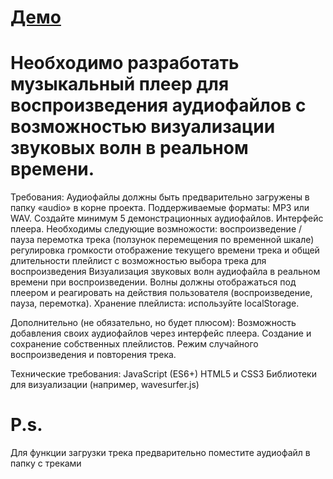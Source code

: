 # [Демо](https://traize.github.io/MusicPlayer/)

# Необходимо разработать музыкальный плеер для воспроизведения аудиофайлов с возможностью визуализации звуковых волн в реальном времени.

Требования:
Аудиофайлы должны быть предварительно загружены в папку «audio» в корне проекта.
Поддерживаемые форматы: MP3 или WAV. Создайте минимум 5 демонстрационных аудиофайлов.
Интерфейс плеера. Необходимы следующие возмножости:
воспроизведение / пауза
перемотка трека (ползунок перемещения по временной шкале)
регулировка громкости
отображение текущего времени трека и общей длительности
плейлист с возможностью выбора трека для воспроизведения
Визуализация звуковых волн аудиофайла в реальном времени при воспроизведении. Волны должны отображаться под плеером и реагировать на действия пользователя (воспроизведение, пауза, перемотка).
Хранение плейлиста: используйте localStorage.

Дополнительно (не обязательно, но будет плюсом):
Возможность добавления своих аудиофайлов через интерфейс плеера.
Создание и сохранение собственных плейлистов.
Режим случайного воспроизведения и повторения трека.

Технические требования:
JavaScript (ES6+)
HTML5 и CSS3
Библиотеки для визуализации (например, wavesurfer.js)

# P.s.
Для функции загрузки трека предварительно поместите аудиофайл в папку с треками
